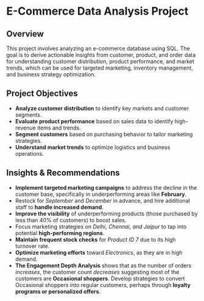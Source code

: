 # E-Commerce Data Analysis Project

## Overview
This project involves analyzing an e-commerce database using SQL. The goal is to derive actionable insights from customer, product, and order data for understanding customer distribution, product performance, and market trends, which can be used for targeted marketing, inventory management, and business strategy optimization.

## Project Objectives

- **Analyze customer distribution** to identify key markets and customer segments.
- **Evaluate product performance** based on sales data to identify high-revenue items and trends.
- **Segment customers** based on purchasing behavior to tailor marketing strategies.
- **Understand market trends** to optimize logistics and business operations.

## Insights & Recommendations

- **Implement targeted marketing campaigns** to address the decline in the customer base, specifically in underperforming areas like **February**.
- Restock for *September* and *December* in advance, and hire additional staff to **handle increased demand**.
- **Improve the visibility** of underperforming products (those purchased by less than 40% of customers) to boost sales.
- Focus marketing strategies on *Delhi, Chennai, and Jaipur* to tap into potential **high-performing regions**.
- **Maintain frequent stock checks** for *Product ID 7* due to its high turnover rate.
- **Optimize marketing efforts** toward *Electronics*, as they are in high demand.
- **The Engagement Depth Analysis** shows that as the number of orders *increases*, the customer count *decreases* suggesting most of the customers are **Occasional shoppers**. Develop strategies to convert Occasional shoppers into regular customers, perhaps through **loyalty programs or personalized offers**.



